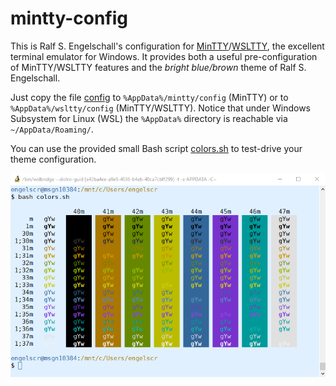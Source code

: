 
mintty-config
=============

This is Ralf S. Engelschall's configuration for
[MinTTY](https://mintty.github.io/)/[WSLTTY](https://github.com/mintty/wsltty),
the excellent terminal emulator for Windows. It provides both a useful
pre-configuration of MinTTY/WSLTTY features and the *bright blue/brown* theme
of Ralf S. Engelschall. 

Just copy the file [config](./config) to `%AppData%/mintty/config`
(MinTTY) or to `%AppData%/wsltty/config` (MinTTY/WSLTTY). Notice that under
Windows Subsystem for Linux (WSL) the `%AppData%` directory is reachable via `~/AppData/Roaming/`.

You can use the provided small Bash script [colors.sh](./colors.sh) to test-drive
your theme configuration.

![wsltty](screenshot.png)

